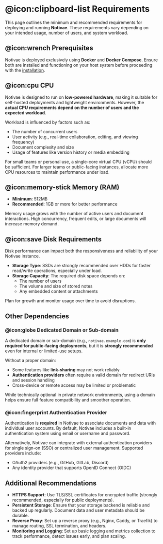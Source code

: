 # @icon:clipboard-list Requirements

This page outlines the minimum and recommended requirements for deploying and running **Notivae**. These requirements vary depending on your intended usage, number of users, and system workload.

## @icon:wrench Prerequisites

Notivae is deployed exclusively using **Docker** and **Docker Compose**. Ensure both are installed and functioning on your host system before proceeding with the [installation](./installation/index.md).

## @icon:cpu CPU

Notivae is designed to run on **low-powered hardware**, making it suitable for self-hosted deployments and lightweight environments. However, the **actual CPU requirements depend on the number of users and the expected workload**.

Workload is influenced by factors such as:
- The number of concurrent users
- User activity (e.g., real-time collaboration, editing, and viewing frequency)
- Document complexity and size
- Usage of features like version history or media embedding

For small teams or personal use, a single-core virtual CPU (vCPU) should be sufficient. For larger teams or public-facing instances, allocate more CPU resources to maintain performance under load.


## @icon:memory-stick Memory (RAM)

- **Minimum**: 512MB  
- **Recommended**: 1GB or more for better performance

Memory usage grows with the number of active users and document interactions. High concurrency, frequent edits, or large documents will increase memory demand.


## @icon:save Disk Requirements

Disk performance can impact both the responsiveness and reliability of your Notivae instance.

- **Storage Type**: SSDs are strongly recommended over HDDs for faster read/write operations, especially under load.
- **Storage Capacity**: The required disk space depends on:
  - The number of users
  - The volume and size of stored notes
  - Any embedded content or attachments

Plan for growth and monitor usage over time to avoid disruptions.


## Other Dependencies

### @icon:globe Dedicated Domain or Sub-domain  
A dedicated domain or sub-domain (e.g., `notivae.example.com`) is **only required for public-facing deployments**, but it is **strongly recommended** even for internal or limited-use setups.

Without a proper domain:
- Some features like **link-sharing** may not work reliably
- **Authentication providers** often require a valid domain for redirect URIs and session handling
- Cross-device or remote access may be limited or problematic

While technically optional in private network environments, using a domain helps ensure full feature compatibility and smoother operation.

### @icon:fingerprint Authentication Provider  
Authentication is **required** in Notivae to associate documents and data with individual user accounts. By default, Notivae includes a built-in authentication system using email or username and password.  

Alternatively, Notivae can integrate with external authentication providers for single sign-on (SSO) or centralized user management. Supported providers include:
- OAuth2 providers (e.g., GitHub, GitLab, Discord)
- Any identity provider that supports OpenID Connect (OIDC)


## Additional Recommendations

- **HTTPS Support**: Use TLS/SSL certificates for encrypted traffic (strongly recommended, especially for public deployments).
- **Persistent Storage**: Ensure that your storage backend is reliable and backed up regularly. Document data and user metadata should be durable.
- **Reverse Proxy**: Set up a reverse proxy (e.g., Nginx, Caddy, or Traefik) to manage routing, SSL termination, and headers.
- **Monitoring and Logging**: Set up basic logging and metrics collection to track performance, detect issues early, and plan scaling.
